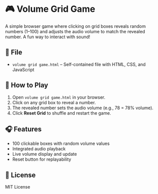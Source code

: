 # 🎮 Volume Grid Game

A simple browser game where clicking on grid boxes reveals random numbers (1–100) and adjusts the audio volume to match the revealed number. A fun way to interact with sound!

## 📄 File
- `volume grid game.html` – Self-contained file with HTML, CSS, and JavaScript

## 🚀 How to Play
1. Open `volume grid game.html` in your browser.
2. Click on any grid box to reveal a number.
3. The revealed number sets the audio volume (e.g., 78 = 78% volume).
4. Click **Reset Grid** to shuffle and restart the game.

## 🎧 Features
- 100 clickable boxes with random volume values
- Integrated audio playback
- Live volume display and update
- Reset button for replayability

## 📄 License
MIT License
